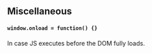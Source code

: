 ## Miscellaneous
#### `window.onload = function() {}` 
In case JS executes before the DOM fully loads. 


<!--stackedit_data:
eyJoaXN0b3J5IjpbMjUwNjE2MDE0LC0yMDg4NzQ2NjEyXX0=
-->